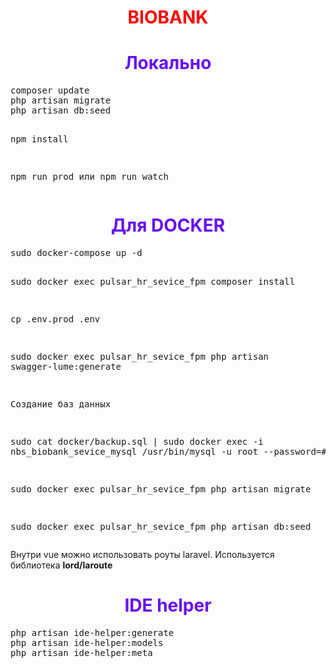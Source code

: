 <h1 style="text-align: center;color: red">BIOBANK</h1>

<h1 style="text-align: center;color: #6610f2">Локально</h1>  
<pre>
composer update
php artisan migrate
php artisan db:seed

npm install

npm run prod 
    или
npm run watch
</pre>




<h1 style="text-align: center;color: #6610f2">Для DOCKER</h1>  
<pre>
sudo docker-compose up -d

sudo docker exec pulsar_hr_sevice_fpm composer install

cp .env.prod .env

sudo docker exec pulsar_hr_sevice_fpm php artisan swagger-lume:generate

Создание баз данных

sudo cat docker/backup.sql | sudo docker exec -i nbs_biobank_sevice_mysql /usr/bin/mysql -u root --password=#tWM1dKA

sudo docker exec pulsar_hr_sevice_fpm php artisan migrate

sudo docker exec pulsar_hr_sevice_fpm php artisan db:seed
</pre> 


Внутри vue можно использовать роуты laravel. 
Используется библиотека <b>lord/laroute</b>


<h1 style="text-align: center;color: #6610f2">IDE helper</h1> 
<pre>
php artisan ide-helper:generate
php artisan ide-helper:models
php artisan ide-helper:meta
</pre>
